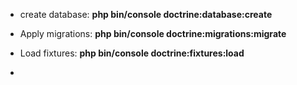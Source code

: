 * create database: **php bin/console doctrine:database:create**

* Apply migrations: **php bin/console doctrine:migrations:migrate**

* Load fixtures: **php bin/console doctrine:fixtures:load**

* 